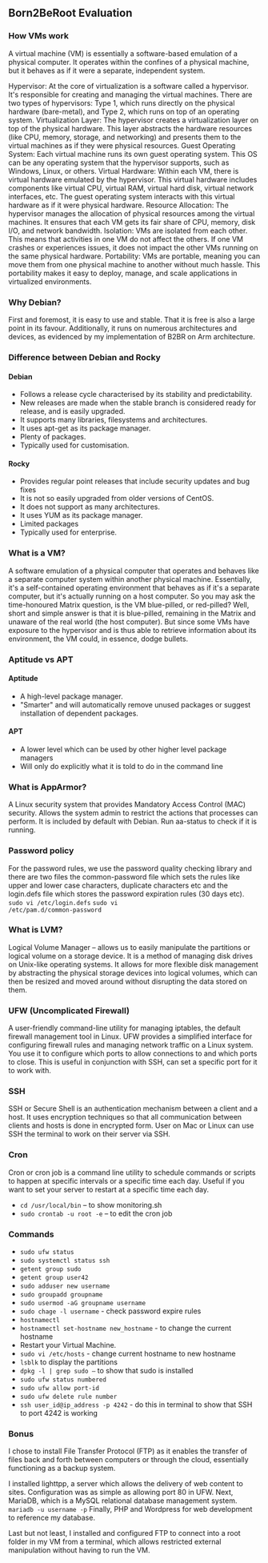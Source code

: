## Born2BeRoot Evaluation

### How VMs work
A virtual machine (VM) is essentially a software-based emulation of a physical computer. It operates within the confines of a physical machine, but it behaves as if it were a separate, independent system.

Hypervisor: At the core of virtualization is a software called a hypervisor. It's responsible for creating and managing the virtual machines. There are two types of hypervisors: Type 1, which runs directly on the physical hardware (bare-metal), and Type 2, which runs on top of an operating system.
Virtualization Layer: The hypervisor creates a virtualization layer on top of the physical hardware. This layer abstracts the hardware resources (like CPU, memory, storage, and networking) and presents them to the virtual machines as if they were physical resources.
Guest Operating System: Each virtual machine runs its own guest operating system. This OS can be any operating system that the hypervisor supports, such as Windows, Linux, or others.
Virtual Hardware: Within each VM, there is virtual hardware emulated by the hypervisor. This virtual hardware includes components like virtual CPU, virtual RAM, virtual hard disk, virtual network interfaces, etc. The guest operating system interacts with this virtual hardware as if it were physical hardware.
Resource Allocation: The hypervisor manages the allocation of physical resources among the virtual machines. It ensures that each VM gets its fair share of CPU, memory, disk I/O, and network bandwidth.
Isolation: VMs are isolated from each other. This means that activities in one VM do not affect the others. If one VM crashes or experiences issues, it does not impact the other VMs running on the same physical hardware.
Portability: VMs are portable, meaning you can move them from one physical machine to another without much hassle. This portability makes it easy to deploy, manage, and scale applications in virtualized environments.

### Why Debian?
First and foremost, it is easy to use and stable. That it is free is also a large point in its favour. Additionally, it runs on numerous architectures and devices, as evidenced by my implementation of B2BR on Arm architecture. 

### Difference between Debian and Rocky
#### Debian
- Follows a release cycle characterised by its stability and predictability.
- New releases are made when the stable branch is considered ready for release, and is easily upgraded.
- It supports many libraries, filesystems and architectures.
- It uses apt-get as its package manager.
- Plenty of packages. 
- Typically used for customisation. 
#### Rocky
- Provides regular point releases that include security updates and bug fixes
- It is not so easily upgraded from older versions of CentOS.
- It does not support as many architectures.
- It uses YUM as its package manager.
- Limited packages
- Typically used for enterprise.

### What is a VM?
A software emulation of a physical computer that operates and behaves like a separate computer system within another physical machine. Essentially, it's a self-contained operating environment that behaves as if it's a separate computer, but it's actually running on a host computer. So you may ask the time-honoured Matrix question, is the VM blue-pilled, or red-pilled? Well, short and simple answer is that it is blue-pilled, remaining in the Matrix and unaware of the real world (the host computer). But since some VMs have exposure to the hypervisor and is thus able to retrieve information about its environment, the VM could, in essence, dodge bullets.

### Aptitude vs APT
#### Aptitude
- A high-level package manager.
- "Smarter" and will automatically remove unused packages or suggest installation of dependent packages.
#### APT 
- A lower level which can be used by other higher level package managers
- Will only do explicitly what it is told to do in the command line

### What is AppArmor?
A Linux security system that provides Mandatory Access Control (MAC) security. Allows the system admin to restrict the actions that processes can perform. It is included by default with Debian. Run aa-status to check if it is running.

### Password policy
For the password rules, we use the password quality checking library and there are two files the common-password file which sets the rules like upper and lower case characters, duplicate characters etc and the login.defs file which stores the password expiration rules (30 days etc). <code>sudo vi /etc/login.defs</code> <code>sudo vi /etc/pam.d/common-password</code>

### What is LVM?
Logical Volume Manager – allows us to easily manipulate the partitions or logical volume on a storage device. It is a method of managing disk drives on Unix-like operating systems. It allows for more flexible disk management by abstracting the physical storage devices into logical volumes, which can then be resized and moved around without disrupting the data stored on them.

### UFW (Uncomplicated Firewall)
A user-friendly command-line utility for managing iptables, the default firewall management tool in Linux. UFW provides a simplified interface for configuring firewall rules and managing network traffic on a Linux system. You use it to configure which ports to allow connections to and which ports to close. This is useful in conjunction with SSH, can set a specific port for it to work with.

### SSH
SSH or Secure Shell is an authentication mechanism between a client and a host. It uses encryption techniques so that all communication between clients and hosts is done in encrypted form. User on Mac or Linux can use SSH the terminal to work on their server via SSH.

### Cron
Cron or cron job is a command line utility to schedule commands or scripts to happen at specific intervals or a specific time each day. Useful if you want to set your server to restart at a specific time each day.
- <code>cd /usr/local/bin</code> – to show monitoring.sh
- <code>sudo crontab -u root -e</code> – to edit the cron job

### Commands
<ul dir="auto">
<li><code>sudo ufw status</code></li>
<li><code>sudo systemctl status ssh</code></li>
<li><code>getent group sudo</code></li>
<li><code>getent group user42</code></li>
<li><code>sudo adduser new username</code></li>
<li><code>sudo groupadd groupname</code></li>
<li><code>sudo usermod -aG groupname username</code></li>
<li><code>sudo chage -l username</code> - check password expire rules</li>
<li><code>hostnamectl</code></li>
<li><code>hostnamectl set-hostname new_hostname</code> - to change the current hostname</li>
<li>Restart your Virtual Machine.</li>
<li><code>sudo vi /etc/hosts</code> - change current hostname to new hostname</li>
<li><code>lsblk</code> to display the partitions</li>
<li><code>dpkg -l | grep sudo –</code> to show that sudo is installed</li>
<li><code>sudo ufw status numbered</code></li>
<li><code>sudo ufw allow port-id</code></li>
<li><code>sudo ufw delete rule number</code></li>
<li><code>ssh user_id@ip_address -p 4242</code> -  do this in terminal to show that SSH to port 4242 is working</li>
</ul>

### Bonus
I chose to install File Transfer Protocol (FTP) as it enables the transfer of files back and forth between computers or through the cloud, essentially functioning as a backup system. 

I installed lighttpp, a server which allows the delivery of web content to sites. Configuration was as simple as allowing port 80 in UFW. Next, MariaDB, which is a MySQL relational database management system. <code>mariadb -u username -p</code> Finally, PHP and Wordpress for web development to reference my database. 

Last but not least, I installed and configured FTP to connect into a root folder in my VM from a terminal, which allows restricted external manipulation without having to run the VM. 
